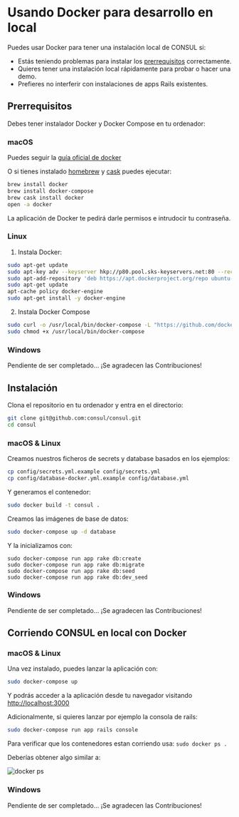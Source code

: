 # Usando Docker para desarrollo en local

Puedes usar Docker para tener una instalación local de CONSUL si:
- Estás teniendo problemas para instalar los [prerrequisitos](prerequisites) correctamente.
- Quieres tener una instalación local rápidamente para probar o hacer una demo.
- Prefieres no interferir con instalaciones de apps Rails existentes.

## Prerrequisitos

Debes tener instalador Docker y Docker Compose en tu ordenador:

### macOS

Puedes seguir la [guía oficial de docker](https://docs.docker.com/docker-for-mac/install/)

O si tienes instalado [homebrew](http://brew.sh) y [cask](https://caskroom.github.io/) puedes ejecutar:

```bash
brew install docker
brew install docker-compose
brew cask install docker
open -a docker
```

La aplicación de Docker te pedirá darle permisos e intrudocir tu contraseña.

### Linux

1. Instala Docker:
```bash
sudo apt-get update
sudo apt-key adv --keyserver hkp://p80.pool.sks-keyservers.net:80 --recv-keys 58118E89F3A912897C070ADBF76221572C52609D
sudo apt-add-repository 'deb https://apt.dockerproject.org/repo ubuntu-xenial main'
sudo apt-get update
apt-cache policy docker-engine
sudo apt-get install -y docker-engine
```

2. Instala Docker Compose
```bash
sudo curl -o /usr/local/bin/docker-compose -L "https://github.com/docker/compose/releases/download/1.15.0/docker-compose-$(uname -s)-$(uname -m)"
sudo chmod +x /usr/local/bin/docker-compose
```

### Windows

Pendiente de ser completado... ¡Se agradecen las Contribuciones!

## Instalación

Clona el repositorio en tu ordenador y entra en el directorio:
```bash
git clone git@github.com:consul/consul.git
cd consul
```

### macOS & Linux
Creamos nuestros ficheros de secrets y database basados en los ejemplos:
```bash
cp config/secrets.yml.example config/secrets.yml
cp config/database-docker.yml.example config/database.yml
```

Y generamos el contenedor:
```bash
sudo docker build -t consul .
```

Creamos las imágenes de base de datos:
```bash
sudo docker-compose up -d database
```

Y la inicializamos con:
```
sudo docker-compose run app rake db:create
sudo docker-compose run app rake db:migrate
sudo docker-compose run app rake db:seed
sudo docker-compose run app rake db:dev_seed
```

### Windows

Pendiente de ser completado... ¡Se agradecen las Contribuciones!

## Corriendo CONSUL en local con Docker

### macOS & Linux

Una vez instalado, puedes lanzar la aplicación con:
```bash
sudo docker-compose up
```

Y podrás acceder a la aplicación desde tu navegador visitando [http://localhost:3000](http://localhost:3000)

Adicionalmente, si quieres lanzar por ejemplo la consola de rails:

```bash
sudo docker-compose run app rails console
```

Para verificar que los contenedores estan corriendo usa:
`sudo docker ps .`

Deberías obtener algo similar a:

![docker ps](https://i.imgur.com/ASvzXrd.png)

### Windows

Pendiente de ser completado... ¡Se agradecen las Contribuciones!
